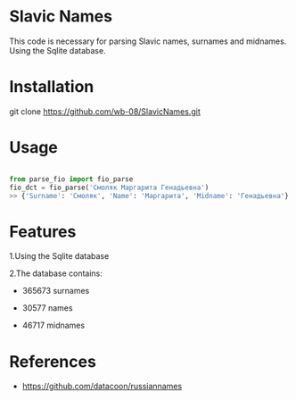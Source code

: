 # Slavic Names
This code is necessary for parsing  Slavic names, surnames and midnames. Using the Sqlite database. 

# Installation

git clone https://github.com/wb-08/SlavicNames.git

# Usage


```python

from parse_fio import fio_parse
fio_dct = fio_parse('Смоляк Маргарита Генадьевна')
>> {'Surname': 'Смоляк', 'Name': 'Маргарита', 'Midname': 'Генадьевна'}
```


# Features

1.Using the Sqlite database

2.The database contains:

* 365673 surnames

* 30577 names

* 46717 midnames


# References

* https://github.com/datacoon/russiannames


